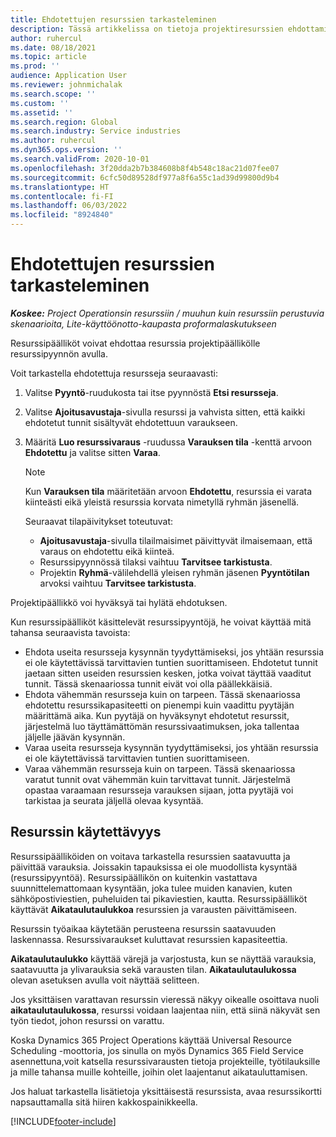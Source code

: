 ```yaml
---
title: Ehdotettujen resurssien tarkasteleminen
description: Tässä artikkelissa on tietoja projektiresurssien ehdottamisesta.
author: ruhercul
ms.date: 08/18/2021
ms.topic: article
ms.prod: ''
audience: Application User
ms.reviewer: johnmichalak
ms.search.scope: ''
ms.custom: ''
ms.assetid: ''
ms.search.region: Global
ms.search.industry: Service industries
ms.author: ruhercul
ms.dyn365.ops.version: ''
ms.search.validFrom: 2020-10-01
ms.openlocfilehash: 3f20dda2b7b384608b8f4b548c18ac21d07fee07
ms.sourcegitcommit: 6cfc50d89528df977a8f6a55c1ad39d99800d9b4
ms.translationtype: HT
ms.contentlocale: fi-FI
ms.lasthandoff: 06/03/2022
ms.locfileid: "8924840"
---
```

# <a name="review-proposed-resources"></a>Ehdotettujen resurssien tarkasteleminen

_**Koskee:** Project Operationsin resurssiin / muuhun kuin resurssiin perustuvia skenaarioita, Lite-käyttöönotto-kaupasta proformalaskutukseen_

Resurssipäälliköt voivat ehdottaa resurssia projektipäällikölle resurssipyynnön avulla.

Voit tarkastella ehdotettuja resursseja seuraavasti:

1. Valitse **Pyyntö**-ruudukosta tai itse pyynnöstä **Etsi resursseja**.
2. Valitse **Ajoitusavustaja**-sivulla resurssi ja vahvista sitten, että kaikki ehdotetut tunnit sisältyvät ehdotettuun varaukseen.
3. Määritä **Luo resurssivaraus** -ruudussa **Varauksen tila** -kenttä arvoon **Ehdotettu** ja valitse sitten **Varaa**.

    > [!NOTE]
    > Kun **Varauksen tila** määritetään arvoon **Ehdotettu**, resurssia ei varata kiinteästi eikä yleistä resurssia korvata nimetyllä ryhmän jäsenellä.

    Seuraavat tilapäivitykset toteutuvat:

    - **Ajoitusavustaja**-sivulla tilailmaisimet päivittyvät ilmaisemaan, että varaus on ehdotettu eikä kiinteä.
    - Resurssipyynnössä tilaksi vaihtuu **Tarvitsee tarkistusta**.
    - Projektin **Ryhmä**-välilehdellä yleisen ryhmän jäsenen **Pyyntötilan** arvoksi vaihtuu **Tarvitsee tarkistusta**.

Projektipäällikkö voi hyväksyä tai hylätä ehdotuksen.

Kun resurssipäälliköt käsittelevät resurssipyyntöjä, he voivat käyttää mitä tahansa seuraavista tavoista:

- Ehdota useita resursseja kysynnän tyydyttämiseksi, jos yhtään resurssia ei ole käytettävissä tarvittavien tuntien suorittamiseen. Ehdotetut tunnit jaetaan sitten useiden resurssien kesken, jotka voivat täyttää vaaditut tunnit. Tässä skenaariossa tunnit eivät voi olla päällekkäisiä.
- Ehdota vähemmän resursseja kuin on tarpeen. Tässä skenaariossa ehdotettu resurssikapasiteetti on pienempi kuin vaadittu pyytäjän määrittämä aika. Kun pyytäjä on hyväksynyt ehdotetut resurssit, järjestelmä luo täyttämättömän resurssivaatimuksen, joka tallentaa jäljelle jäävän kysynnän.
- Varaa useita resursseja kysynnän tyydyttämiseksi, jos yhtään resurssia ei ole käytettävissä tarvittavien tuntien suorittamiseen.
- Varaa vähemmän resursseja kuin on tarpeen. Tässä skenaariossa varatut tunnit ovat vähemmän kuin tarvittavat tunnit. Järjestelmä opastaa varaamaan resursseja varauksen sijaan, jotta pyytäjä voi tarkistaa ja seurata jäljellä olevaa kysyntää.

## <a name="resource-availability"></a>Resurssin käytettävyys

Resurssipäälliköiden on voitava tarkastella resurssien saatavuutta ja päivittää varauksia. Joissakin tapauksissa ei ole muodollista kysyntää (resurssipyyntöä). Resurssipäällikön on kuitenkin vastattava suunnittelemattomaan kysyntään, joka tulee muiden kanavien, kuten sähköpostiviestien, puheluiden tai pikaviestien, kautta. Resurssipäälliköt käyttävät **Aikataulutaulukkoa** resurssien ja varausten päivittämiseen.

Resurssin työaikaa käytetään perusteena resurssin saatavuuden laskennassa. Resurssivaraukset kuluttavat resurssien kapasiteettia.

**Aikataulutaulukko**  käyttää värejä ja varjostusta, kun se näyttää varauksia, saatavuutta ja ylivarauksia sekä varausten tilan. **Aikataulutaulukossa** olevan asetuksen avulla voit näyttää selitteen.

Jos yksittäisen varattavan resurssin vieressä näkyy oikealle osoittava nuoli **aikataulutaulukossa**, resurssi voidaan laajentaa niin, että siinä näkyvät sen työn tiedot, johon resurssi on varattu.

Koska Dynamics 365 Project Operations käyttää Universal Resource Scheduling -moottoria, jos sinulla on myös Dynamics 365 Field Service asennettuna,voit katsella resurssivarausten tietoja projekteille, työtilauksille ja mille tahansa muille kohteille, joihin olet laajentanut aikatauluttamisen.

Jos haluat tarkastella lisätietoja yksittäisestä resurssista, avaa resurssikortti napsauttamalla sitä hiiren kakkospainikkeella.



[!INCLUDE[footer-include](../includes/footer-banner.md)]
